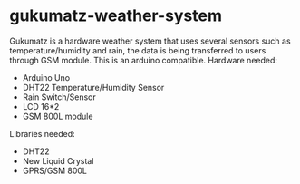 # gukumatz-weather-system
Gukumatz is a hardware weather system that uses several sensors such as temperature/humidity and rain, the data is being transferred to users through GSM module. This is an arduino compatible.
Hardware needed:
- Arduino Uno
- DHT22 Temperature/Humidity Sensor
- Rain Switch/Sensor
- LCD 16*2
- GSM 800L module

Libraries needed:
- DHT22
- New Liquid Crystal
- GPRS/GSM 800L
